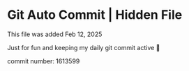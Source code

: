 # Git Auto Commit | Hidden File

This file was added Feb 12, 2025

Just for fun and keeping my daily git commit active 🤪

commit number: 1613599

